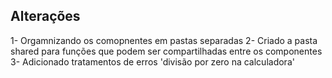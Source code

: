 ## Alterações

1- Orgamnizando os comopnentes em pastas separadas
2- Criado a pasta shared para funções que podem ser compartilhadas entre os componentes
3- Adicionado tratamentos de erros 'divisão por zero na calculadora'